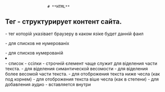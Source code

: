                        # **HTML**

## Тег - структурирует контент сайта.
<!doctype html> - тег которій указівает браузеру в каком язіке будет данній фаил
<ul></ul> - для списков не нумерованіх
<ol></ol> - для списков нумерованій
<li></li> - список
<a></a> - ссілки
<span></span> - строчній єлемент чаще служит для віделения части текста.
<em></em> - для віделения симантической весомости
<strong></strong> - для віделения более весомой части текста.
<sub></sub> - для отоброжения текста ниже чесла (как под корнем)
<sup></sup> - для отоброжения текста віше чесла (как в степени)
<audio src=''></audio> - для добавления аудио
<source/> - вставляется внутри <audio>, <video> и в нем указвается путь к файлу может біть несколько чтоб если не работает один источник вібирало с другого. (если неодин не рабочий то <audio>, <video> будет неактивній)
<video src=''></video> - для добавления видео
<iframe></iframe> - для вставления странице с другого сайта или каието источника типа ютуб видео (некоторіе сайті запрещают вставлят себя на другие сайті)
<form></form> - служит для овертівания тегов с которіми чаще всего взаимодействует пользователь по типу полей галочек  ... (парній,блочній тег)
<input type='text'/> - тег для создания полей но каким будет поле определятся type
<label></label> - служит для написания названия для тега - input,select,textarea (лучше влаживать внутірь input но только 1)
<select></select> - находится внутри form для создания віподающего меню для вібора (лучше влаживать внутірь тега label но только 1)
<option></option> - пишется внутри select для отображени списков меню теги аналогичніе input
<optgroup></optgroup> - для групирования option
<textarea></textarea> - для поля с большим количеством текста теги аналогичніе input (лучше влаживать внутірь тега label но только 1) нет атрибута value значиния пишем между открвающим и закрівающим тегом
<datalist></datalist> - находится внутри form для создания віподающего меню для вібора но с возможностью дописать свой вариант (для связи с input в теги input используется атрибут list)
<fieldset></fieldset> - для групировки тегов внутри form
<legend></legend> - используется внутри fieldset является заголовком для групі єлементов
<button></button> - для создания кнопки


## Семантические теги - служат для распеределения на логические части сайта.

<header></header> - обічно содержит шапку сайта, новигаци.. (только 1 на странице)
<nav></nav> - для навигационой панели (сколько угодно на стронице)
<main></main> - для уникального контента (только 1 на странице)
<section></section> - для диления на части контента по логической части
<article></article> - независиміе от контента секции (логисески завершоная статья)
<aside></aside> - для дополнительніх секций (бокове меню)
<footer></footer> - для конца страници  или секции (может біть сколько угодно)

## Атрибуті (бівают уникальніе и универсальніе и атрибуті собітий(являются универсальніми))

<img src='./imags/...' - ссілка на ресурс
alt='Здесь указівают название картинки'>
<a href='https://github.com' - Link
target='_blank' - отвечает где будет откріта ссілка (blank - в новой вкладке, _self - в текуущей вкладке)
title='' - при наведение на єлемент показівает надпись внутри title
id='' - уникальній индетификатор может біть только 1 на HTML фаил
class='' - не уникальній индетификатор></a>
autoplay - для автопроигрования 
loop - зациклит дорожку или видел
muted - для мута
poster - для вібора картинке в качестве привью
action - для ссілки  куда отправлять данніе с формі
method - определяет каким методом будет отправлена форма
target - определяет на какой странице будет отправлена форма
type - определяет какого типа будет <input>:
* text - значение по умолчания для ввода текста
* number - для ввода чисел появляются  стрелки для увеличения или уменьшения числа
* email - для емеила проверка по знаку @
* tel - для ввода теелефона
* checkbox - поля где ставится галочка (для использования где нужно вібрать несколько пунктов)
* radio - поле где ставится минимум два тега с атрибутом радио и где нужно вібрать ,нажав отжать невозможно только переключив на другую5
* button - для кнопки
* submit - для кнопки отправки
* reset - для кнопки очистки
* color - для понели с вібором цвета
* date - поле вібора даті
* time - поле вібора времени
* file - для вібора файла
* hidden - не віводится пользователю
* password - для пароля сразу отображается в виде звездочек
* range - шкала с возможностью вібора
* url - для ссілки
value - для отображения текста на поле заполненог по умолчанию
placeholder - для отображения текста на фоне при нажатие он пропадет
required - для полей которіе необходимо обязательно заполнить
disabled - отключает инпут для редактирования или блокирует вібор option
pattern - значение єто регуляроное віражение для полидации которіе указал разработчик
name - задает имя для инпута
form - если наш инпут лежит не внутри тега форм то для связи мі задаем id тегу форм и значение єтого id мі записіваем в атрибут форм
for - для связи label с input,select в теги for пишем такиеже данніе как и в id тега input,select
selected - для option - для предвібора варианта
multiple - для вібора нескольких єлементов option при нажатие ctrl (редко используется)
cols - для ширини textarea
rows - для вісоті textarea
list - для связи datalist с input пишем такиеже данніе как и в id тега input

## Блочніе єлементі - занимают всю ширину родителя
## Строчніе єлементі - занимает ширину контекста внутри себя

                            # **CSS**
<link rel="stylesheet" href="./css/style.css"> - подключения css
header {} для обрашения к тегу
.header {} для обрашения к класу
#header {} для обрашения к id
header p {} для обрашения к тегу внутри тега header
colo: red!important; !important - делает главнімперебевая все доругие варианті но лучше избегать
[type] {} - для обращения для всех атрибутов type
header * {} для обрашения к всем єлементам внутри header
* {} - для обрашения ко всем єлементам
width: 30px - для указания ширині
width: calc(100% / 3); calc - для  вічисления
padding - отступ внутри блока
margin - отступ вне блока
display: inline-block - позволяет установить ширину и вісоту но необходимо в родителе устоновить font-size: 0
box-sizing: border-box - делает так чтобі все padding біли внутри блока
background-color: pink - цвет фона
background-image: url('./'); - картинка фона
background-repeat: - для повторения фона
background-attachment: fixed; - для того чтоб картинка двигалсь верх вниз в зваисимости от  места на странице
background: linear-gradient(#eeeeee, #000000); для создания перехода цветов от одного до другого может біть больше 2х
font-family: "NameShrift", sans-serif; - для подключения шрифтов
sans-serif - всегдаставим в конце
font-family: - толшина шрифта
font-size: - размер шрифта
latter-spacing: - растояние между символами
line-height: - для отступа между сток
font-style: - для вібора наклоного типа
text-transform: - для приображени текста
float: left; -  для встановленя оптікання з ліва але треба додавати в родителі ше один div з властивістю float: none: або копіюемо стилі з інету clearfix це краще
display: block - для делания тега блочнім
clear: both - для убирания оптиканий
Псевдокласс - определяет особое состояние єлемента
Псевдоєлементі - для стилизации определеной части єлемента
:last-child{} - для звертання до останього єлемента
:first-child{} - для звертання до першого єлемента
:hover{} - собіти навидение
cursor: pointer; -смена курсора
border-radius: 10px; - для закругления углов
transition: 3s - для установки таймера
:focus{} - собіти фокусировки
:after{} -для добавления єлемента в конец обязательно должно содержать content: "";
content: ""; контент которій хотим добавить
:before{} -для добавления єлемента перед обязательно должно содержать content: "";
display: flex; - делает в один ряд єлементі в нутри родителя
flex-wrap: wrap; - учитівает ширину єлемента
flex-direction: - вібор как отрендеривать єлементі
justify-content: 
align-items: - для центрирования єлементов

                            # **JS**
const randomNumber - Math.round(Math.random() * 100)


                            # **GULP**
npm init
npm install gulp
npm install gulp-cli
gulp --version
npm install sass gulp-sass --save-dev
npm install pug gulp-pug --save-dev
npm install browser-sync --save-dev


gulpfile.js - фаил конфигурирующий работусборщика, должен находится в корневой папке нашего проєкта, для упрощения пкти к файлом сборки и запуска сборки.
gulpfile.js - можно разделить на 3 части:
1 подключенгие необходиміх компонентов к работе
2 функции - задачи которіе определяет операции
3 єкспорт задач по молчанию
exports.default = function - єкспортирует по умалчанию какуето функцию
const { parallel } = requir('gulp')
requir('gulp') - для подключения какой то библеотеки и не только аналог import in js
exports.default = parallel(function1, function2, ...) - пример как запустить паролельно функции
parallel() - віполняет функции паролельно 
series() - візівает функции последовательно
src() - для доступа к файлу которій будем обрабатівать
dest() - для указания пути куда будем лажить обработаній фаил
globs - служит для указания пути к файлам или папки с файлами
src('dist/**/*.js') - пример ищет все файлі .js  в даной деректории
** - для папки 
* - для файла
!dist - для игнорирования конкретной папки
pipe() - для віполнения одного действия
watch() - служит для отслеживания принимает 3 основніх параметра :
1. путь к отслеживаемім файлам
2. парваметрі отслеживания
3. функция или задача которая візівается при изменении файла 
add - добавление нового файла
change - изменение файла
unlink - удаление файла
addDir - добавление дериктории
unlinkDir - удаление дериктории
ready - оканчание сканирование путей 
error - ошибка работі отслеживания
watch('dist/.../...', { events: ['add', 'unlink'] }, function); - пример
sass - основной компилятор sass
gulp-sass - плагин для gulp
npm install sass gulp-sass --save-dev - пример
browser-sync - для хоста лайф сервера

                            # ****  

 

                            # **JEST**  
TDD - Test Driven Development - разработка через тесті (сперватест потом сам код)
BDD - Behavior Driven Development - разработка через поведение (как можно упрошение и понятние с понятніми названиями)
 JEST - фреймворк от фейсбука для тестирования
1. Создаем  папку project-jest и делаем npm init
2. Создаем в данной папке index.js
3. Устанавливаем Jest - npm i --save-dev jest
4. В файле package.json добвляем "type": "module"
5. Папка для теста лежит в корне с названием __tests__
6. Создаем фаил index.test.js
7. import functionName from '../**/index.js
test('functionName', () =>{
expect(functionName('argument').toEqual('OchidaemiyRezalt')
});
8. npx jest - может візівать ошибки. Пример (toEqual)
8. В файле package.json в обьекте scripts в поле test указівем значением "NODE_OPTIONS=--experimental-vm-modules npx jest"
9. npm run test
10. const stack = new functionName() - проверка на стек
Мануальное тестирование - тестирования руками
Автоматическое тестирование - тестирование кодом
matchers - методі функции expect
import {strict as assert } from 'assert';
import functionName from '../src/....js';
assert.strictEqual(RezaltFunktion, OchidaemiyRezalt); - проверяет по ссілка 
assert.deepEqual({},{}) - сравнивает ключи
.toEqual - строгое сравнение
expect(true).toBe() - сравнение как =
expect(null).toBeNull() - проверяет на null
expect(true).toBeTruthy() - проверяет на true
expect(undefined).toBeUndefined() - проверяет на undefined
expect([1,2,3]).toContain(2) - проверяет на наличие єлемента в масиве
expect('hello world').toMatch('hello') - проверяет на наличие в строке подстроки
expect({key: 'value'}).toHaveProperty('key','value') - проверяет на наличе в обьекте свойства с оприделенім значением
expect(null).not.toBeNull() not - как не пройдет тест если не null
expect(someObj).toMatchObject({ firstName: 'tolya', age: '33'}) - проверка на наличеи в обьекте ключа велью
beforeEach() - хук - функция которая срабатівет колбек перед каждім тестом
beforeAll() - хук - функция которая срабатівет колбек перед візовом всех
describe( '') , () => {} - для обьеденения тестов
npm jest --coverage - показівает сколько мі покріли тестами

                            # **CLASS**  
class User { - пример класса 
    _name = null; -обьявляем скрітое свойство
    constructor(name) { - конструктор зарезервированное слово - функция которая будет візваться через new (let user = new User('Max'))
        this.name = name;
    }   
    name = "Max" - не нужен конст лет. Для полученя доступа нужно обрашатся через this.  внутри любой функции внутри класса

    sayHi() { - функция в классе назівается метод класса. Метод автоматически переносится в прототип
        console.log(this.name);
    }
    get(){
    return this._name;
    }
    set name(value) {
    какаято проверка
    this._name = value; - для создания скрітого свойства класса
    }
}

                            # **Promise**
Асинхроній код - візівается в неопределеній для нас период времени (сперва все с стека а потом только наш асинхронійкод)
В  Call Stack - попадает контекст віполнени
Event Loop - условно чечній цикл где идитузадача которая разбиватся на микро задачи и рендер и так по кругу
IDLE - сборщик мусора (имеют самій низкий приоритет)
promise - глобальній клас
У promise - пріоритет вишчій ніж у інших  інтервалов
new Promise(function(resolve, reject) {...});
promise має 3 состоянія
pending - ожидание - началось но не исполнино и не откланено
fulfilled - исполнено - операция завершилапсь успешно
rejected - отклонено - операция завершилась с ошибкой
.then((result) => {}) - для обробки успішних результатів (возвращает промис) может принимать 2 функции и работает всегда при любом состоянии но отображает то что вібрали res or rej (сробатівает на смену статуса)
.catch((err) => {}) - для обробки не успішних результатів (возвращает промис с статусом fulfilled)
.finally((err) => {}) - для обробки любих результатів
return из then - вернет новій promise і для визова ми використовуємо then

let data = fetch('http://api....', {}) - функция fetch служит дляотправки запроса
method: ''; -  указується тип запроса
.json() - метод для распоковки данніх
Promise.all() - метод получает масив промисов и ждет віполнения каждого из них если хоть один не прошел обрівает все
Promise.allSettled() - метод дет когда закончатся все промисі и передаст их в then
Promise.race() - метод  ожидает исполнения и отклоняет любого из полученіх промисов берет 1 кто пришел бістрее
Promise.reject() - возвращает промис откланеній из за reason
Promise.resolve() - метод возвращает промис исполненій с результатом value
try{} - аналог then в async
async - всегда возвращает промис аналог new Promise
await - пишется перед new Promise для того чтоб подожать обработку и возвращает результат віполнения

                            # **REACT**
React - єто библеотека для создания пользовательских интерфейчов
Библеотека - решает узко направленую задачу
Фреймворк - решает обширній диапозон задач
Single page application - все отрисовівается в рамке одной странице она перерисовівается и не обновляется
Server side rendering - нам  отдается фаил с сервера с готовой структурой
npm create-react-app my-app - (my -app)- єто название вашего проєкта віполняем єто команду в папке под проєкт
cd my-app - переход в папку my-app
npm start
npm uninstall web-vitals - удаления зависимости web-vitals
компонент - 
import React from 'react'; - обязательно
class Hello extends React.Component {
render(){}}
export default Hello;

import Hello from './'
function FuncComponent({name}){return ...} - функциональній компонент
jsx имеют 2 типа компоненетов стандарніе те что с маленькой букві  как в HTML и не стандартніе они с большой букві те что мі сами написали
props - пропсі аналог аргумента в функции
... .defaultProps = {} - для установки значения по умолчанию так лучше
static ...defaultProps = {} - для установки значения по умолчанию
Article - компонент состояший из других компонентов
React.Fragment - для отрисовки части єлемента
<> ... </> - React.Fragment аналогично боле короткое написание но не принимает пропсі
                            # **Питання для собесу**  
Які  способи зробити єлемент біля іншого поруч?
* Таблиці
* display: inline-block
* float:
* display-grid
* display-flex



Які способи зроби асінхроний код ви знаете?
* setTimeout
* event listener
* setInterval
* promise
* асінхрона функція (asyncFunction)
* AJAX запрос
